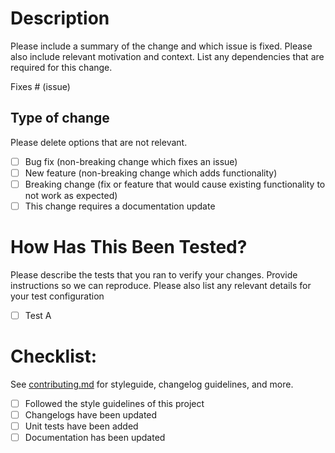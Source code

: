# Description

Please include a summary of the change and which issue is fixed. Please also include relevant motivation and context. List any dependencies that are required for this change.

Fixes # (issue)

## Type of change

Please delete options that are not relevant.

- [ ] Bug fix (non-breaking change which fixes an issue)
- [ ] New feature (non-breaking change which adds functionality)
- [ ] Breaking change (fix or feature that would cause existing functionality to not work as expected)
- [ ] This change requires a documentation update

# How Has This Been Tested?

Please describe the tests that you ran to verify your changes. Provide instructions so we can reproduce. Please also list any relevant details for your test configuration

- [ ] Test A

# Checklist:

See [contributing.md](https://github.com/open-telemetry/opentelemetry-python-contrib/blob/master/CONTRIBUTING.md) for styleguide, changelog guidelines, and more.

- [ ] Followed the style guidelines of this project
- [ ] Changelogs have been updated
- [ ] Unit tests have been added
- [ ] Documentation has been updated
